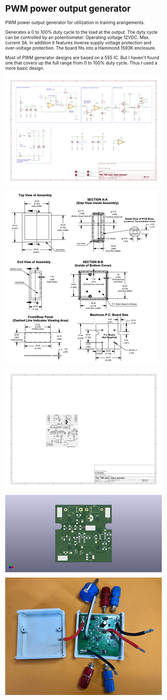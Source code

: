 # PWM power output generator

PWM power output generator for utilization in training arangements.

Generates a 0 to 100% duty cycle to the load at the output. The dyty cycle can be controlled by an potentiometer. Operating voltage 12VDC. Max. current 3A. In addition it features Inverse supply voltage protection and over-voltage protection. The board fits into a Hammond 1593K enclosure.

Most of PWM generator designs are based on a 555 IC. But I haven't found one that covers up the full range from 0 to 100% duty cycle. Thus I used a more basic design.

![schematic](pwm_generator.png)

![Enclosure](1593K.png)

![Assembly](pwm_driver-Assembly.png)

![PCB](pwm_driver.png)

![Photo](IMG_0087.jpeg)
